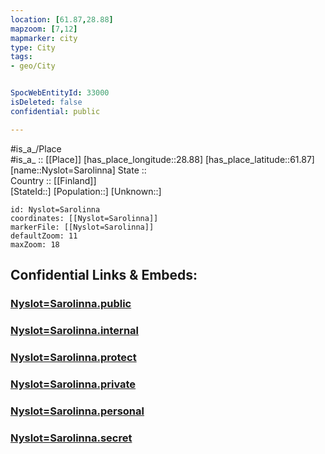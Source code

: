 ```yaml
---
location: [61.87,28.88] 
mapzoom: [7,12] 
mapmarker: city 
type: City
tags:
- geo/City


SpocWebEntityId: 33000
isDeleted: false
confidential: public

---
```

#is_a_/Place  
#is_a_ :: [[Place]] 
[has_place_longitude::28.88] 
[has_place_latitude::61.87] 
[name::Nyslot=Sarolinna] 
State ::  
Country :: [[Finland]]  
[StateId::] 
[Population::] 
[Unknown::] 


```leaflet
id: Nyslot=Sarolinna
coordinates: [[Nyslot=Sarolinna]] 
markerFile: [[Nyslot=Sarolinna]] 
defaultZoom: 11 
maxZoom: 18
```


## Confidential Links & Embeds: 

### [Nyslot=Sarolinna.public](/_public/\Earth\Continent\Europe\Europe~North\Finland\Provinces~Finland\Eastern_Finland\counties~Eastern_Finland\Savonia~South\CityNyslot=Sarolinna.public.md) 

### [Nyslot=Sarolinna.internal](/_internal/\Earth\Continent\Europe\Europe~North\Finland\Provinces~Finland\Eastern_Finland\counties~Eastern_Finland\Savonia~South\CityNyslot=Sarolinna.internal.md) 

### [Nyslot=Sarolinna.protect](/_protect/\Earth\Continent\Europe\Europe~North\Finland\Provinces~Finland\Eastern_Finland\counties~Eastern_Finland\Savonia~South\CityNyslot=Sarolinna.protect.md) 

### [Nyslot=Sarolinna.private](/_private/\Earth\Continent\Europe\Europe~North\Finland\Provinces~Finland\Eastern_Finland\counties~Eastern_Finland\Savonia~South\CityNyslot=Sarolinna.private.md) 

### [Nyslot=Sarolinna.personal](/_personal/\Earth\Continent\Europe\Europe~North\Finland\Provinces~Finland\Eastern_Finland\counties~Eastern_Finland\Savonia~South\CityNyslot=Sarolinna.personal.md) 

### [Nyslot=Sarolinna.secret](/_secret/\Earth\Continent\Europe\Europe~North\Finland\Provinces~Finland\Eastern_Finland\counties~Eastern_Finland\Savonia~South\CityNyslot=Sarolinna.secret.md)

